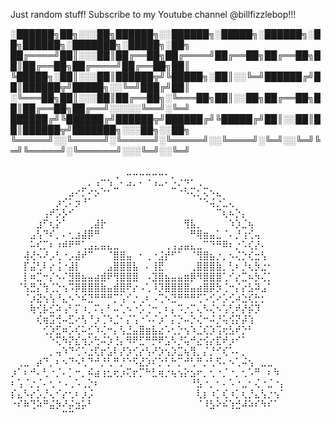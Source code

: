 Just random stuff! 
Subscribe to my Youtube channel @billfizzlebop!!!

░██████╗██╗░░░██╗██████╗░░██████╗░█████╗░██████╗░██╗██████╗░███████╗░█████╗░██╗
██╔════╝██║░░░██║██╔══██╗██╔════╝██╔══██╗██╔══██╗██║██╔══██╗██╔════╝██╔══██╗██║
╚█████╗░██║░░░██║██████╦╝╚█████╗░██║░░╚═╝██████╔╝██║██████╦╝█████╗░░╚═╝███╔╝██║
░╚═══██╗██║░░░██║██╔══██╗░╚═══██╗██║░░██╗██╔══██╗██║██╔══██╗██╔══╝░░░░░╚══╝░╚═╝
██████╔╝╚██████╔╝██████╦╝██████╔╝╚█████╔╝██║░░██║██║██████╦╝███████╗░░░██╗░░██╗
╚═════╝░░╚═════╝░╚═════╝░╚═════╝░░╚════╝░╚═╝░░╚═╝╚═╝╚═════╝░╚══════╝░░░╚═╝░░╚═╝



⠀⠀⠀⠀⠀⠀⠀⠀⠀⠀⠀⠀⠀⠀⠀⠀⠀⠀⣀⣀⣀⣀⣀⣀⡀⠀⠀⠀⠀⠀⠀⠀⠀⠀⠀⠀⠀⠀⠀⠀⠀⠀⠀
⠀⠀⠀⠀⠀⠀⠀⠀⠀⠀⠀⠀⡀⢠⠒⢢⠈⠄⣠⡀⠄⠐⢠⣀⠄⠡⡐⠲⠂⢀⠀⠀⠀⠀⠀⠀⠀⠀⠀⠀⠀⠀⠀
⠀⠀⠀⠀⠀⠀⠀⠀⠀⣠⠔⡋⠔⡢⠑⠂⠉⠀⠀⠀⠀⠀⠀⠀⠀⠉⠐⠣⢍⡂⢍⠢⣄⠀⠀⠀⠀⠀⠀⠀⠀⠀⠀
⠀⠀⠀⠀⠀⠀⠀⡰⢊⠅⡲⠘⠁⠀⠀⠀⠀⠀⠀⠀⠀⠀⠀⠀⠀⠀⠀⠀⠀⠈⠑⢬⡐⣁⢄⠀⠀⠀⠀⠀⠀⠀⠀
⠀⠀⠀⠀⠀⢠⠞⡡⡣⠊⠀⠀⠀⠀⠀⠀⠀⠀⠀⠀⠀⠀⠀⠀⠀⠀⠀⠀⠀⠀⠀⠀⠉⢆⠦⡑⡄⠀⠀⠀⠀⠀⠀
⠀⠀⠀⠀⣰⠋⢆⡕⠁⠀⠀⠀⢀⣼⡗⠀⠀⠀⠀⠀⠀⠀⠀⠀⠀⠀⠀⢻⣧⡀⠀⠀⠀⠀⠱⡱⣈⢦⠀⠀⠀⠀⠀
⠀⠀⠀⣠⢣⠙⠎⡀⠄⢂⣰⣼⡿⠛⠀⠀⠀⠀⠀⠀⠀⠀⠀⠀⠀⠀⠀⠀⠛⢿⣶⣤⣁⠈⠄⡘⢰⢊⢤⠀⠀⠀⠀
⠀⠀⠀⠥⢎⡉⠆⠰⠾⠟⠛⢁⣠⣄⣤⣄⣀⠀⠀⠀⠀⠀⠀⠀⢀⢠⣠⣤⣄⣀⠉⠙⠛⠿⠆⡐⠡⢎⡜⠄⠀⠀⠀
⠀⠀⢼⢜⠢⠜⡠⢃⠐⡠⣼⠞⠉⠀⠀⠈⣿⣿⣤⠀⠂⢀⠐⣨⡞⠋⠁⠀⠈⢻⣿⣦⡐⡀⠢⢌⡑⢎⣒⢣⠀⠀⠀
⠀⠀⡏⣬⢃⠇⡔⢨⠐⣼⡇⠀⠀⠀⠀⣠⣿⣿⣿⣧⠀⠄⢸⣟⠀⠀⠀⠀⢀⣿⣿⣿⣷⡀⢃⠆⡘⢆⡳⣐⠂⠀⠀
⠀⠀⡇⠶⣉⠒⡌⠢⠌⣻⣿⣦⣤⣴⣾⠟⢻⣿⣿⣿⠀⠠⣹⣿⣦⣤⣤⣶⡿⠻⣿⣿⣿⢁⠊⡔⣉⠦⡳⢌⡁⠀⠀
⠀⠈⢣⣛⡌⢳⢈⡑⢢⠩⡿⣿⣿⣿⣷⣤⣾⣿⠟⡔⠠⢁⠸⡹⣿⣿⣿⣿⣤⣴⣿⡿⡳⢈⠒⡌⡔⣣⠽⣠⠁⠀⠀
⠀⠀⠈⡰⣝⢢⢣⠘⣄⠢⠑⠮⣙⠛⠛⠛⡉⢡⠊⡐⢀⠆⠠⢉⠢⣙⠛⠛⠛⢋⠡⢊⠔⡡⢊⠴⣑⢎⡓⡂⠀⠀⠀
⠀⠀⠀⢷⢊⡧⣊⠵⢠⠃⡍⠰⡀⠍⡄⠃⠤⢁⠢⠐⡡⢈⠒⡀⠆⡄⠩⡐⡉⢄⠣⢌⠢⢡⢃⠞⡜⡮⡹⠀⠀⠀⠀
⠀⠀⠀⠀⢎⢶⣩⢚⠤⣋⠔⢣⠘⡰⢈⠱⣈⠂⡌⢡⠐⠡⠌⡰⠁⡌⡑⠤⡑⢌⠒⠬⡘⢥⢪⡝⡼⢱⠀⠀⠀⠀⠀
⠀⠀⠀⠀⠀⢊⡱⣋⠶⡡⢎⠥⣊⠱⢌⠒⡄⢣⣘⣤⣿⣶⣧⣔⠡⢂⡑⢢⠱⣈⢎⡱⢩⢖⣣⠞⡑⠃⠀⠀⠀⠀⠀
⠀⠀⠀⠀⠀⠀⠑⢍⠳⡝⣎⢲⡡⢓⠬⡱⢘⡄⠻⠟⣋⠛⡛⠟⣡⠣⡘⢥⠚⣔⢪⡔⣏⠞⡰⠊⠁⠀⠀⠀⠀⠀⠀
⠀⠀⠀⠀⠀⠀⡀⢤⠱⠙⢊⠡⣐⢏⡖⣡⠇⡜⡱⢊⡔⢣⠜⡱⢢⡱⣉⢦⢻⡀⡌⡘⠊⢎⠡⠄⡀⠀⠀⠀⠀⠀⠀
⠀⢀⣀⠀⡴⠙⡀⠆⠢⠙⠢⢃⠙⠚⡘⢃⠛⡘⠑⠫⣜⡱⠎⡑⢃⠓⡉⠚⢃⠛⡐⢃⠫⠄⠢⢁⠬⢢⠀⣀⣀⠀⠀
⡰⠁⠆⠚⠄⢃⠐⡈⠄⡁⠒⡀⠮⣴⢰⣂⢖⡰⢍⡖⡉⠓⣃⢶⡐⢦⢢⡕⣢⠖⡀⢂⠐⡈⠐⡀⢂⠡⠛⠀⠆⠳⠀
⠆⢡⠈⡐⡈⠄⢂⠐⠠⢀⠡⢀⡑⠆⠀⠀⠀⠀⠀⠀⠀⠀⠀⠀⠀⠀⠀⠀⠘⣣⠐⡀⠂⠄⠡⠐⣀⠂⢌⠐⣈⠐⡄
⡎⣄⠣⡔⡡⡘⢄⠊⡔⢂⠆⡰⡨⠀⠀⠀⠀⠀⠀⠀⠀⠀⠀⠀⠀⠀⠀⠀⠀⢇⡆⠰⡁⢎⠰⡁⢆⡘⣄⢣⡐⢢⠁
⠐⠎⠷⢙⠵⠛⣬⡳⠜⡬⣲⡥⠃⠀⠀⠀⠀⠀⠀⠀⠀⠀⠀⠀⠀⠀⠀⠀⠀⠈⠸⣣⠕⠮⢱⣚⠼⠵⠎⠳⠎⠁⠀
⠀⠀⠀⠀⠀⠀⠀⠀⠉⠉⠀⠀⠀⠀⠀⠀⠀⠀⠀⠀⠀⠀⠀⠀⠀⠀⠀⠀⠀⠀⠀⠀⠀⠀⠀⠀⠀⠀⠀⠀⠀⠀
